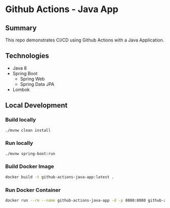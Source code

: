 # Github Actions - Java App

## Summary

This repo demonstrates CI/CD using Github Actions with a Java Application.

## Technologies

- Java 8
- Spring Boot
    - Spring Web
    - Spring Data JPA
- Lombok

## Local Development

### Build locally

```bash
./mvnw clean install
```

### Run locally

```bash
./mvnw spring-boot:run
```

### Build Docker Image

```bash
docker build -t github-actions-java-app:latest .
```

### Run Docker Container

```bash
docker run --rm --name github-actions-java-app -d -p 8080:8080 github-actions-java-app:latest
```